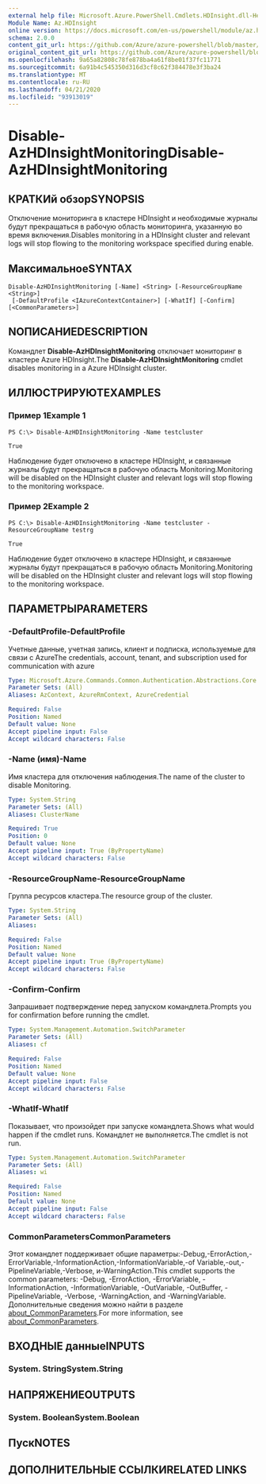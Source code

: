 ```yaml
---
external help file: Microsoft.Azure.PowerShell.Cmdlets.HDInsight.dll-Help.xml
Module Name: Az.HDInsight
online version: https://docs.microsoft.com/en-us/powershell/module/az.hdinsight/disable-azhdinsightmonitoring
schema: 2.0.0
content_git_url: https://github.com/Azure/azure-powershell/blob/master/src/HDInsight/HDInsight/help/Disable-AzHDInsightMonitoring.md
original_content_git_url: https://github.com/Azure/azure-powershell/blob/master/src/HDInsight/HDInsight/help/Disable-AzHDInsightMonitoring.md
ms.openlocfilehash: 9a65a82808c78fe878ba4a61f8be01f37fc11771
ms.sourcegitcommit: 6a91b4c545350d316d3cf8c62f384478e3f3ba24
ms.translationtype: MT
ms.contentlocale: ru-RU
ms.lasthandoff: 04/21/2020
ms.locfileid: "93913019"
---
```

# <span data-ttu-id="0e8c6-101">Disable-AzHDInsightMonitoring</span><span class="sxs-lookup"><span data-stu-id="0e8c6-101">Disable-AzHDInsightMonitoring</span></span>

## <span data-ttu-id="0e8c6-102">КРАТКИй обзор</span><span class="sxs-lookup"><span data-stu-id="0e8c6-102">SYNOPSIS</span></span>
<span data-ttu-id="0e8c6-103">Отключение мониторинга в кластере HDInsight и необходимые журналы будут прекращаться в рабочую область мониторинга, указанную во время включения.</span><span class="sxs-lookup"><span data-stu-id="0e8c6-103">Disables monitoring in a HDInsight cluster and relevant logs will stop flowing to the monitoring workspace specified during enable.</span></span>

## <span data-ttu-id="0e8c6-104">Максимальное</span><span class="sxs-lookup"><span data-stu-id="0e8c6-104">SYNTAX</span></span>

```
Disable-AzHDInsightMonitoring [-Name] <String> [-ResourceGroupName <String>]
 [-DefaultProfile <IAzureContextContainer>] [-WhatIf] [-Confirm] [<CommonParameters>]
```

## <span data-ttu-id="0e8c6-105">NОПИСАНИЕ</span><span class="sxs-lookup"><span data-stu-id="0e8c6-105">DESCRIPTION</span></span>
<span data-ttu-id="0e8c6-106">Командлет **Disable-AzHDInsightMonitoring** отключает мониторинг в кластере Azure HDInsight.</span><span class="sxs-lookup"><span data-stu-id="0e8c6-106">The **Disable-AzHDInsightMonitoring** cmdlet disables monitoring in a Azure HDInsight cluster.</span></span>

## <span data-ttu-id="0e8c6-107">ИЛЛЮСТРИРУЮТ</span><span class="sxs-lookup"><span data-stu-id="0e8c6-107">EXAMPLES</span></span>

### <span data-ttu-id="0e8c6-108">Пример 1</span><span class="sxs-lookup"><span data-stu-id="0e8c6-108">Example 1</span></span>
```
PS C:\> Disable-AzHDInsightMonitoring -Name testcluster

True
```

<span data-ttu-id="0e8c6-109">Наблюдение будет отключено в кластере HDInsight, и связанные журналы будут прекращаться в рабочую область Monitoring.</span><span class="sxs-lookup"><span data-stu-id="0e8c6-109">Monitoring will be disabled on the HDInsight cluster and relevant logs will stop flowing to the monitoring workspace.</span></span>

### <span data-ttu-id="0e8c6-110">Пример 2</span><span class="sxs-lookup"><span data-stu-id="0e8c6-110">Example 2</span></span>
```
PS C:\> Disable-AzHDInsightMonitoring -Name testcluster -ResourceGroupName testrg

True
```

<span data-ttu-id="0e8c6-111">Наблюдение будет отключено в кластере HDInsight, и связанные журналы будут прекращаться в рабочую область Monitoring.</span><span class="sxs-lookup"><span data-stu-id="0e8c6-111">Monitoring will be disabled on the HDInsight cluster and relevant logs will stop flowing to the monitoring workspace.</span></span>

## <span data-ttu-id="0e8c6-112">ПАРАМЕТРЫ</span><span class="sxs-lookup"><span data-stu-id="0e8c6-112">PARAMETERS</span></span>

### <span data-ttu-id="0e8c6-113">-DefaultProfile</span><span class="sxs-lookup"><span data-stu-id="0e8c6-113">-DefaultProfile</span></span>
<span data-ttu-id="0e8c6-114">Учетные данные, учетная запись, клиент и подписка, используемые для связи с Azure</span><span class="sxs-lookup"><span data-stu-id="0e8c6-114">The credentials, account, tenant, and subscription used for communication with azure</span></span>

```yaml
Type: Microsoft.Azure.Commands.Common.Authentication.Abstractions.Core.IAzureContextContainer
Parameter Sets: (All)
Aliases: AzContext, AzureRmContext, AzureCredential

Required: False
Position: Named
Default value: None
Accept pipeline input: False
Accept wildcard characters: False
```

### <span data-ttu-id="0e8c6-115">-Name (имя)</span><span class="sxs-lookup"><span data-stu-id="0e8c6-115">-Name</span></span>
<span data-ttu-id="0e8c6-116">Имя кластера для отключения наблюдения.</span><span class="sxs-lookup"><span data-stu-id="0e8c6-116">The name of the cluster to disable Monitoring.</span></span>

```yaml
Type: System.String
Parameter Sets: (All)
Aliases: ClusterName

Required: True
Position: 0
Default value: None
Accept pipeline input: True (ByPropertyName)
Accept wildcard characters: False
```

### <span data-ttu-id="0e8c6-117">-ResourceGroupName</span><span class="sxs-lookup"><span data-stu-id="0e8c6-117">-ResourceGroupName</span></span>
<span data-ttu-id="0e8c6-118">Группа ресурсов кластера.</span><span class="sxs-lookup"><span data-stu-id="0e8c6-118">The resource group of the cluster.</span></span>

```yaml
Type: System.String
Parameter Sets: (All)
Aliases:

Required: False
Position: Named
Default value: None
Accept pipeline input: True (ByPropertyName)
Accept wildcard characters: False
```

### <span data-ttu-id="0e8c6-119">-Confirm</span><span class="sxs-lookup"><span data-stu-id="0e8c6-119">-Confirm</span></span>
<span data-ttu-id="0e8c6-120">Запрашивает подтверждение перед запуском командлета.</span><span class="sxs-lookup"><span data-stu-id="0e8c6-120">Prompts you for confirmation before running the cmdlet.</span></span>

```yaml
Type: System.Management.Automation.SwitchParameter
Parameter Sets: (All)
Aliases: cf

Required: False
Position: Named
Default value: None
Accept pipeline input: False
Accept wildcard characters: False
```

### <span data-ttu-id="0e8c6-121">-WhatIf</span><span class="sxs-lookup"><span data-stu-id="0e8c6-121">-WhatIf</span></span>
<span data-ttu-id="0e8c6-122">Показывает, что произойдет при запуске командлета.</span><span class="sxs-lookup"><span data-stu-id="0e8c6-122">Shows what would happen if the cmdlet runs.</span></span> <span data-ttu-id="0e8c6-123">Командлет не выполняется.</span><span class="sxs-lookup"><span data-stu-id="0e8c6-123">The cmdlet is not run.</span></span>

```yaml
Type: System.Management.Automation.SwitchParameter
Parameter Sets: (All)
Aliases: wi

Required: False
Position: Named
Default value: None
Accept pipeline input: False
Accept wildcard characters: False
```

### <span data-ttu-id="0e8c6-124">CommonParameters</span><span class="sxs-lookup"><span data-stu-id="0e8c6-124">CommonParameters</span></span>
<span data-ttu-id="0e8c6-125">Этот командлет поддерживает общие параметры:-Debug,-ErrorAction,-ErrorVariable,-InformationAction,-InformationVariable,-of Variable,-out,-PipelineVariable,-Verbose, и-WarningAction.</span><span class="sxs-lookup"><span data-stu-id="0e8c6-125">This cmdlet supports the common parameters: -Debug, -ErrorAction, -ErrorVariable, -InformationAction, -InformationVariable, -OutVariable, -OutBuffer, -PipelineVariable, -Verbose, -WarningAction, and -WarningVariable.</span></span> <span data-ttu-id="0e8c6-126">Дополнительные сведения можно найти в разделе [about_CommonParameters](http://go.microsoft.com/fwlink/?LinkID=113216).</span><span class="sxs-lookup"><span data-stu-id="0e8c6-126">For more information, see [about_CommonParameters](http://go.microsoft.com/fwlink/?LinkID=113216).</span></span>

## <span data-ttu-id="0e8c6-127">ВХОДНЫЕ данные</span><span class="sxs-lookup"><span data-stu-id="0e8c6-127">INPUTS</span></span>

### <span data-ttu-id="0e8c6-128">System. String</span><span class="sxs-lookup"><span data-stu-id="0e8c6-128">System.String</span></span>

## <span data-ttu-id="0e8c6-129">НАПРЯЖЕНИЕ</span><span class="sxs-lookup"><span data-stu-id="0e8c6-129">OUTPUTS</span></span>

### <span data-ttu-id="0e8c6-130">System. Boolean</span><span class="sxs-lookup"><span data-stu-id="0e8c6-130">System.Boolean</span></span>

## <span data-ttu-id="0e8c6-131">Пуск</span><span class="sxs-lookup"><span data-stu-id="0e8c6-131">NOTES</span></span>

## <span data-ttu-id="0e8c6-132">ДОПОЛНИТЕЛЬНЫЕ ССЫЛКИ</span><span class="sxs-lookup"><span data-stu-id="0e8c6-132">RELATED LINKS</span></span>
